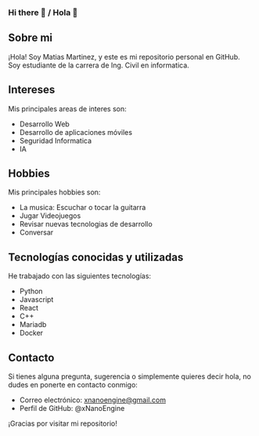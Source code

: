 ### Hi there 👋 / Hola 👋  

## Sobre mi  
¡Hola! Soy Matias Martinez, y este es mi repositorio personal en GitHub.  
Soy estudiante de la carrera de Ing. Civil en informatica.  

## Intereses   
Mis principales areas de interes son:  
- Desarrollo Web  
- Desarrollo de aplicaciones móviles  
- Seguridad Informatica  
- IA

## Hobbies  
Mis principales hobbies son:  
- La musica: Escuchar o tocar la guitarra  
- Jugar Videojuegos  
- Revisar nuevas tecnologias de desarrollo  
- Conversar  

## Tecnologías conocidas y utilizadas  
He trabajado con las siguientes tecnologías:  
- Python  
- Javascript  
- React  
- C++  
- Mariadb
- Docker  

## Contacto  
Si tienes alguna pregunta, sugerencia o simplemente quieres decir hola, no dudes en ponerte en contacto conmigo:  

- Correo electrónico: xnanoengine@gmail.com  
- Perfil de GitHub: @xNanoEngine  

¡Gracias por visitar mi repositorio!  
